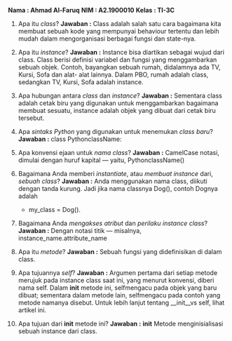 **Nama    : Ahmad Al-Faruq**
**NIM     : A2.1900010**
**Kelas   : TI-3C**

1. Apa itu *class*?
    **Jawaban :**
    Class adalah salah satu cara bagaimana kita membuat sebuah kode yang mempunyai behaviour tertentu dan lebih mudah dalam mengorganisasi berbagai fungsi dan state-nya.

2. Apa itu *instance*?
    **Jawaban :**
    Instance bisa diartikan sebagai wujud dari class. Class berisi definisi variabel dan fungsi yang menggambarkan sebuah objek. Contoh, bayangkan sebuah rumah, didalamnya ada TV, Kursi, Sofa dan alat- alat lainnya. Dalam PBO, rumah adalah class, sedangkan TV, Kursi, Sofa adalah instance.

3. Apa hubungan antara *class* dan *instance*?
    **Jawaban :**
    Sementara class adalah cetak biru yang digunakan untuk menggambarkan bagaimana membuat sesuatu, instance adalah objek yang dibuat dari cetak biru tersebut.

4. Apa *sintaks Python* yang digunakan untuk menemukan *class baru*?
    **Jawaban :**
    class PythonclassName:

5. Apa konvensi ejaan untuk *nama class*?
    **Jawaban :**
    CamelCase notasi, dimulai dengan huruf kapital — yaitu, PythonclassName()

6. Bagaimana Anda memberi *instantiate*, atau *membuat instance* dari, *sebuah class*?
    **Jawaban :**
    Anda menggunakan nama class, diikuti dengan tanda kurung. Jadi jika nama classnya Dog(), contoh Dognya adalah 
    - my_class = Dog().

7. Bagaimana Anda *mengakses atribut* dan *perilaku instance class*?
    **Jawaban :**
    Dengan notasi titik — misalnya, instance_name.attribute_name

8. Apa itu *metode*?
    **Jawaban :**
    Sebuah fungsi yang didefinisikan di dalam class.

9. Apa tujuannya *self*?
    **Jawaban :**
    Argumen pertama dari setiap metode merujuk pada instance class saat ini, yang menurut konvensi, diberi nama self. Dalam __init__ metode ini, selfmengacu pada objek yang baru dibuat; sementara dalam metode lain, selfmengacu pada contoh yang metode namanya disebut. Untuk lebih lanjut tentang __init__vs self, lihat artikel ini.

10. Apa tujuan dari __init__ metode ini?
    **Jawaban :**
    __init__ Metode menginisialisasi sebuah instance dari class.